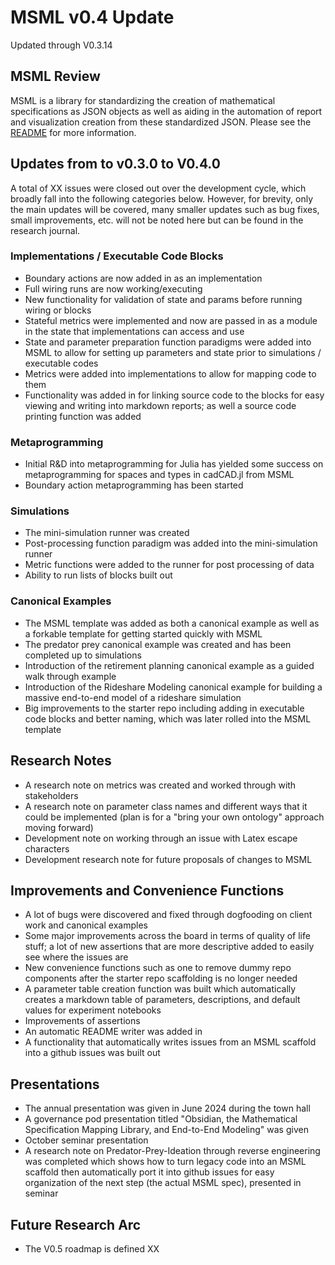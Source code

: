 # MSML v0.4 Update

Updated through V0.3.14

## MSML Review

MSML is a library for standardizing the creation of mathematical specifications as JSON objects as well as aiding in the automation of report and visualization creation from these standardized JSON. Please see the [README](../README.md) for more information.

## Updates from to v0.3.0 to V0.4.0

A total of XX issues were closed out over the development cycle, which broadly fall into the following categories below. However, for brevity, only the main updates will be covered, many smaller updates such as bug fixes, small improvements, etc. will not be noted here but can be found in the research journal.

### Implementations / Executable Code Blocks

- Boundary actions are now added in as an implementation
- Full wiring runs are now working/executing
- New functionality for validation of state and params before running wiring or blocks
- Stateful metrics were implemented and now are passed in as a module in the state that implementations can access and use
- State and parameter preparation function paradigms were added into MSML to allow for setting up parameters and state prior to simulations / executable codes
- Metrics were added into implementations to allow for mapping code to them
- Functionality was added in for linking source code to the blocks for easy viewing and writing into markdown reports; as well a source code printing function was added

### Metaprogramming

- Initial R&D into metaprogramming for Julia has yielded some success on metaprogramming for spaces and types in cadCAD.jl from MSML
- Boundary action metaprogramming has been started

### Simulations

- The mini-simulation runner was created
- Post-processing function paradigm was added into the mini-simulation runner
- Metric functions were added to the runner for post processing of data
- Ability to run lists of blocks built out

### Canonical Examples

- The MSML template was added as both a canonical example as well as a forkable template for getting started quickly with MSML
- The predator prey canonical example was created and has been completed up to simulations
- Introduction of the retirement planning canonical example as a guided walk through example
- Introduction of the Rideshare Modeling canonical example for building a massive end-to-end model of a rideshare simulation
- Big improvements to the starter repo including adding in executable code blocks and better naming, which was later rolled into the MSML template

## Research Notes

- A research note on metrics was created and worked through with stakeholders
- A research note on parameter class names and different ways that it could be implemented (plan is for a "bring your own ontology" approach moving forward)
- Development note on working through an issue with Latex escape characters
- Development research note for future proposals of changes to MSML

## Improvements and Convenience Functions

- A lot of bugs were discovered and fixed through dogfooding on client work and canonical examples
- Some major improvements across the board in terms of quality of life stuff; a lot of new assertions that are more descriptive added to easily see where the issues are
- New convenience functions such as one to remove dummy repo components after the starter repo scaffolding is no longer needed
- A parameter table creation function was built which automatically creates a markdown table of parameters, descriptions, and default values for experiment notebooks
- Improvements of assertions
- An automatic README writer was added in
- A functionality that automatically writes issues from an MSML scaffold into a github issues was built out

## Presentations

- The annual presentation was given in June 2024 during the town hall
- A governance pod presentation titled "Obsidian, the Mathematical Specification Mapping Library, and End-to-End Modeling" was given
- October seminar presentation
- A research note on Predator-Prey-Ideation through reverse engineering was completed which shows how to turn legacy code into an MSML scaffold then automatically port it into github issues for easy organization of the next step (the actual MSML spec), presented in seminar

## Future Research Arc

- The V0.5 roadmap is defined XX